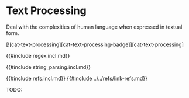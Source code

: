 # Text Processing

Deal with the complexities of human language when expressed in textual form.

[![cat-text-processing][cat-text-processing-badge]][cat-text-processing]

{{#include regex.incl.md}}

{{#include string_parsing.incl.md}}

{{#include refs.incl.md}}
{{#include ../../refs/link-refs.md}}
<div class="hidden">
TODO:
</div>
